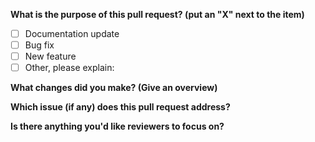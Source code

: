 **What is the purpose of this pull request? (put an "X" next to the item)**

- [ ] Documentation update
- [ ] Bug fix
- [ ] New feature
- [ ] Other, please explain:

**What changes did you make? (Give an overview)**

**Which issue (if any) does this pull request address?**

**Is there anything you'd like reviewers to focus on?**

